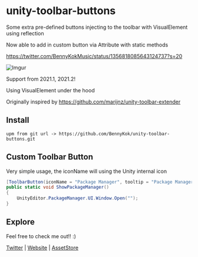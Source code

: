 # unity-toolbar-buttons

Some extra pre-defined buttons injecting to the toolbar with VisualElement using reflection

Now able to add in custom button via Attribute with static methods

https://twitter.com/BennyKokMusic/status/1356818085643124737?s=20

![Imgur](https://i.imgur.com/qfiGWKh.gif)

Support from 2021.1, 2021.2!

Using VisualElement under the hood


Originally inspired by https://github.com/marijnz/unity-toolbar-extender

## Install

```
upm from git url -> https://github.com/BennyKok/unity-toolbar-buttons.git
```

## Custom Toolbar Button
Very simple usage, the iconName will using the Unity internal icon

```csharp
[ToolbarButton(iconName = "Package Manager", tooltip = "Package Manager", order = 0)]
public static void ShowPackageManager()
{
    UnityEditor.PackageManager.UI.Window.Open("");
}
```

## Explore

Feel free to check me out!! :)

[Twitter](https://twitter.com/BennyKokMusic) | [Website](https://bennykok.com) | [AssetStore](https://assetstore.unity.com/publishers/28510)
